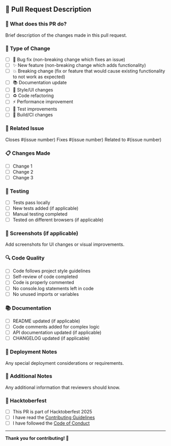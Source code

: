 ## 📝 Pull Request Description

### 🎯 What does this PR do?
Brief description of the changes made in this pull request.

### 🔄 Type of Change
- [ ] 🐛 Bug fix (non-breaking change which fixes an issue)
- [ ] ✨ New feature (non-breaking change which adds functionality)
- [ ] 💥 Breaking change (fix or feature that would cause existing functionality to not work as expected)
- [ ] 📚 Documentation update
- [ ] 🎨 Style/UI changes
- [ ] ♻️ Code refactoring
- [ ] ⚡ Performance improvement
- [ ] 🧪 Test improvements
- [ ] 🔧 Build/CI changes

### 🎯 Related Issue
Closes #(issue number)
Fixes #(issue number)
Related to #(issue number)

### 📋 Changes Made
- [ ] Change 1
- [ ] Change 2
- [ ] Change 3

### 🧪 Testing
- [ ] Tests pass locally
- [ ] New tests added (if applicable)
- [ ] Manual testing completed
- [ ] Tested on different browsers (if applicable)

### 📸 Screenshots (if applicable)
Add screenshots for UI changes or visual improvements.

### 🔍 Code Quality
- [ ] Code follows project style guidelines
- [ ] Self-review of code completed
- [ ] Code is properly commented
- [ ] No console.log statements left in code
- [ ] No unused imports or variables

### 📚 Documentation
- [ ] README updated (if applicable)
- [ ] Code comments added for complex logic
- [ ] API documentation updated (if applicable)
- [ ] CHANGELOG updated (if applicable)

### 🚀 Deployment Notes
Any special deployment considerations or requirements.

### 📝 Additional Notes
Any additional information that reviewers should know.

### 🎉 Hacktoberfest
- [ ] This PR is part of Hacktoberfest 2025
- [ ] I have read the [Contributing Guidelines](CONTRIBUTING.md)
- [ ] I have followed the [Code of Conduct](CODE_OF_CONDUCT.md)

---

**Thank you for contributing! 🚀**

